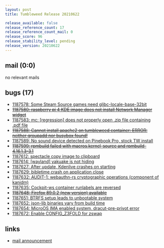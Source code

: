 ```yaml
---
layout: post
title: Tumbleweed Release 20210622

release_available: false
release_reference_count: 17
release_reference_count_mail: 0
release_score: 96
release_stability_level: pending
release_version: 20210622
---
```


## mail (0:0)

no relevant mails

## bugs (17)

<!--more-->

- [1187578: Some Steam Source games need glibc-locale-base-32bit](https://bugzilla.opensuse.org/show_bug.cgi?id=1187578)
- ~~[1187580: raspberry pi 4 KDE image does not install Network Manager widget](https://bugzilla.opensuse.org/show_bug.cgi?id=1187580)~~
- [1187583: mc: \[regression\] does not properly open .zip file containing .pdf file](https://bugzilla.opensuse.org/show_bug.cgi?id=1187583)
- ~~[1187588: Cannot install apache2 on tumbleweed container: ERROR: neither groupadd nor busybox found!](https://bugzilla.opensuse.org/show_bug.cgi?id=1187588)~~
- [1187589: No sound device detected on Pinebook Pro, stock TW install](https://bugzilla.opensuse.org/show_bug.cgi?id=1187589)
- ~~[1187599: rpmbuild failed with macros.kernel-source and rpmbuild-4.16.1.3-3.1](https://bugzilla.opensuse.org/show_bug.cgi?id=1187599)~~
- [1187612: spectacle copy image to clipboard](https://bugzilla.opensuse.org/show_bug.cgi?id=1187612)
- [1187614: \[wayland\] yakuake is not hiding](https://bugzilla.opensuse.org/show_bug.cgi?id=1187614)
- [1187627: After update, Kdenlive crashes on starting](https://bugzilla.opensuse.org/show_bug.cgi?id=1187627)
- [1187629: bibletime crash on application close](https://bugzilla.opensuse.org/show_bug.cgi?id=1187629)
- [1187632: AUDIT-1: webauthn-rs cryptographic operations (component of kanidm)](https://bugzilla.opensuse.org/show_bug.cgi?id=1187632)
- [1187635: Cockpit-ws container runlabels are reversed](https://bugzilla.opensuse.org/show_bug.cgi?id=1187635)
- ~~[1187648: Firefox 89.0.2 (new version) available](https://bugzilla.opensuse.org/show_bug.cgi?id=1187648)~~
- [1187651: BTRFS setup leads to unbootable system](https://bugzilla.opensuse.org/show_bug.cgi?id=1187651)
- [1187652: json-lib binaries vary from build time](https://bugzilla.opensuse.org/show_bug.cgi?id=1187652)
- [1187654: MicroOS IMA enabled system, dracut-pre-privot error](https://bugzilla.opensuse.org/show_bug.cgi?id=1187654)
- [1187672: Enable CONFIG_Z3FOLD for zswap](https://bugzilla.opensuse.org/show_bug.cgi?id=1187672)



## links

- [mail announcement](https://lists.opensuse.org/archives/list/factory@lists.opensuse.org/thread/D7VKHRQJB6NDSLMXMMJLZKVAPWFDRWEN)
